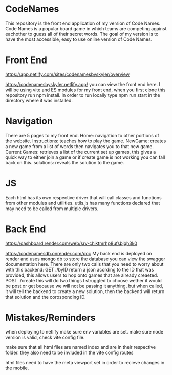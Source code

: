 # CodeNames
This repository is the front end application of my version of Code Names. Code Names is a popular board game in which teams are competing against eachother to guess all of their secret words. The goal of my version is to have the most accessible, easy to use online version of Code Names.

# Front End
https://app.netlify.com/sites/codenamesbyskyler/overview

https://codenamesbyskyler.netlify.app/ you can view the front end here. I will be using vite and ES modules for my front end, when you first clone this repository run npm install. In order to run locally type npm run start in the directory where it was installed. 

# Navigation
There are 5 pages to my front end.
Home: navigation to other portions of the website.
Instructions: teaches how to play the game.
NewGame: creates a new game from a list of words then navigates you to that new game.
Current Games: retrieves a list of the current set up games, this gives a quick way to either join a game or if create game is not working you can fall back on this.
solutions: reveals the solution to the game. 

# JS
Each html has its own respective driver that will call classes and functions from other modules and utilities. utils.js has many functions declared that may need to be called from multiple drivers. 

# Back End
https://dashboard.render.com/web/srv-chiktmrhp8ufsbjqh3k0

https://codenamesdb.onrender.com/doc 
My back end is deployed on render and uses mongo db to store the database you can view the swagger documentation here. There are only two calls that you need to worry about with this backend:
GET ./byID return a json acording to the ID that was provided, this allows users to hop onto games that are already creaeted.
POST ./create this will do two things I struggled to choose wether it would be post or get because we will not be passing it anything, but when called, it will tell the backend to create a new solution, then the backend will return that solution and the corosponding ID. 

# Mistakes/Reminders
when deploying to netlify make sure env variables are set. make sure node version is valid, check vite config file.

make sure that all html files are named index and are in their respective folder. they also need to be invluded in the vite config routes

html files need to have the meta viewport set in order to recieve changes in the mobile.





